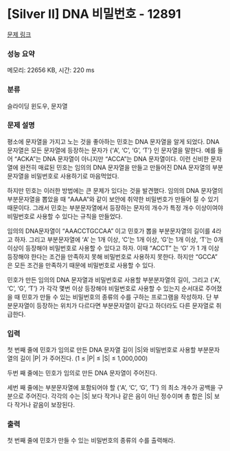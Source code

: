 # [Silver II] DNA 비밀번호 - 12891 

[문제 링크](https://www.acmicpc.net/problem/12891) 

### 성능 요약

메모리: 22656 KB, 시간: 220 ms

### 분류

슬라이딩 윈도우, 문자열

### 문제 설명

<p>평소에 문자열을 가지고 노는 것을 좋아하는 민호는 DNA 문자열을 알게 되었다. DNA 문자열은 모든 문자열에 등장하는 문자가 {‘A’, ‘C’, ‘G’, ‘T’} 인 문자열을 말한다. 예를 들어 “ACKA”는 DNA 문자열이 아니지만 “ACCA”는 DNA 문자열이다. 이런 신비한 문자열에 완전히 매료된 민호는 임의의 DNA 문자열을 만들고 만들어진 DNA 문자열의 부분문자열을 비밀번호로 사용하기로 마음먹었다.</p>

<p>하지만 민호는 이러한 방법에는 큰 문제가 있다는 것을 발견했다. 임의의 DNA 문자열의 부분문자열을 뽑았을 때 “AAAA”와 같이 보안에 취약한 비밀번호가 만들어 질 수 있기 때문이다. 그래서 민호는 부분문자열에서 등장하는 문자의 개수가 특정 개수 이상이여야 비밀번호로 사용할 수 있다는 규칙을 만들었다.</p>

<p>임의의 DNA문자열이 “AAACCTGCCAA” 이고 민호가 뽑을 부분문자열의 길이를 4라고 하자. 그리고 부분문자열에 ‘A’ 는 1개 이상, ‘C’는 1개 이상, ‘G’는 1개 이상, ‘T’는 0개 이상이 등장해야 비밀번호로 사용할 수 있다고 하자. 이때 “ACCT” 는 ‘G’ 가 1 개 이상 등장해야 한다는 조건을 만족하지 못해 비밀번호로 사용하지 못한다. 하지만 “GCCA” 은 모든 조건을 만족하기 때문에 비밀번호로 사용할 수 있다.</p>

<p>민호가 만든 임의의 DNA 문자열과 비밀번호로 사용할 부분분자열의 길이, 그리고 {‘A’, ‘C’, ‘G’, ‘T’} 가 각각 몇번 이상 등장해야 비밀번호로 사용할 수 있는지 순서대로 주어졌을 때 민호가 만들 수 있는 비밀번호의 종류의 수를 구하는 프로그램을 작성하자. 단 부분문자열이 등장하는 위치가 다르다면 부분문자열이 같다고 하더라도 다른 문자열로 취급한다.</p>

### 입력 

 <p>첫 번째 줄에 민호가 임의로 만든 DNA 문자열 길이 |S|와 비밀번호로 사용할 부분문자열의 길이 |P| 가 주어진다. (1 ≤ |P| ≤ |S| ≤ 1,000,000)</p>

<p>두번 째 줄에는 민호가 임의로 만든 DNA 문자열이 주어진다.</p>

<p>세번 째 줄에는 부분문자열에 포함되어야 할 {‘A’, ‘C’, ‘G’, ‘T’} 의 최소 개수가 공백을 구분으로 주어진다. 각각의 수는 |S| 보다 작거나 같은 음이 아닌 정수이며 총 합은 |S| 보다 작거나 같음이 보장된다.</p>

### 출력 

 <p>첫 번째 줄에 민호가 만들 수 있는 비밀번호의 종류의 수를 출력해라.</p>

